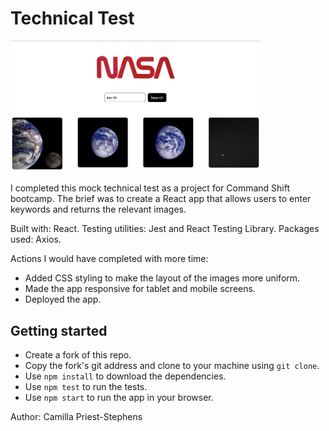 # Technical Test

<img src="src/img/Screenshot.png" alt="Screenshot of Technical Test interface" title="Technical Test" width="400px"><br>

I completed this mock technical test as a project for Command Shift bootcamp. The brief was to create a React app that allows users to enter keywords and returns the relevant images.

Built with: React.
Testing utilities: Jest and React Testing Library.
Packages used: Axios.

Actions I would have completed with more time:
- Added CSS styling to make the layout of the images more uniform.
- Made the app responsive for tablet and mobile screens.
- Deployed the app.

## Getting started

- Create a fork of this repo.
- Copy the fork's git address and clone to your machine using `git clone`. 
- Use `npm install` to download the dependencies.
- Use `npm test` to run the tests.
- Use `npm start` to run the app in your browser.

Author: Camilla Priest-Stephens

